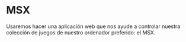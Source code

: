 # MSX
Usaremos hacer una aplicación web que nos ayude a controlar nuestra colección de juegos de nuestro ordenador preferido: el MSX.
